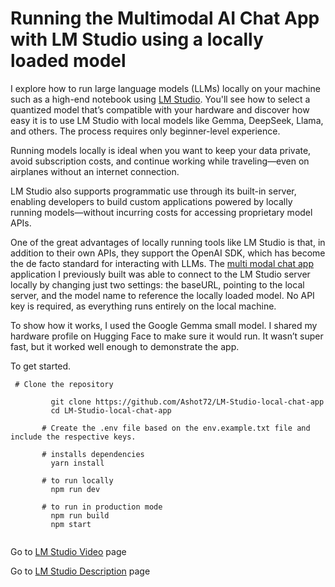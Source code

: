 # Running the Multimodal AI Chat App with LM Studio using a locally loaded model
I explore how to run large language models (LLMs) locally on your machine such as a high-end notebook using [LM Studio](https://lmstudio.ai/). You'll see how to select a quantized model that’s compatible with your hardware and discover how easy it is to use LM Studio with local models like Gemma, DeepSeek, Llama, and others. The process requires only beginner-level experience.

Running models locally is ideal when you want to keep your data private, avoid subscription costs, and continue working while traveling—even on airplanes without an internet connection.

LM Studio also supports programmatic use through its built-in server, enabling developers to build custom applications powered by locally running models—without incurring costs for accessing proprietary model APIs.

One of the great advantages of locally running tools like LM Studio is that, in addition to their own APIs, they support the OpenAI SDK, which has become the de facto standard for interacting with LLMs. The [multi modal chat app]( https://github.com/Ashot72/Multi-Modal-Chat) application I previously built was able to connect to the LM Studio server locally by changing just two settings: the baseURL, pointing to the local server, and the model name to reference the locally loaded model. No API key is required, as everything runs entirely on the local machine.

To show how it works, I used the Google Gemma small model. I shared my hardware profile on Hugging Face to make sure it would run. It wasn’t super fast, but it worked well enough to demonstrate the app.


To get started.
```
 # Clone the repository

         git clone https://github.com/Ashot72/LM-Studio-local-chat-app
         cd LM-Studio-local-chat-app

       # Create the .env file based on the env.example.txt file and include the respective keys.
       
       # installs dependencies
         yarn install

       # to run locally
         npm run dev
    
       # to run in production mode
         npm run build
         npm start
    
```


Go to [LM Studio Video](https://youtu.be/DW75yo6W710) page

Go to [LM Studio Description](https://ashot72.github.io/LM-Studio-local-chat-app/doc.html) page
